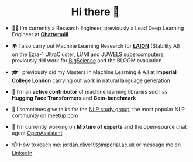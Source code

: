 <h1 align="center">Hi there 👋</h1>

- 🧑‍💻 I'm currently a Research Engineer, previously a Lead Deep Learning Engineer at **[Chattermill](https://chattermill.com/)**

- 🌍 I also carry out Machine Learning Research for **[LAION](https://laion.ai/)** (Stability AI) on the Ezra-1 UltraCluster, LUMI and JUWELS supercomputers; previously did work for [BigScience](https://github.com/bigscience-workshop) and the BLOOM evaluation

- 🎓 I previously did my Masters in Machine Learning & A.I at **Imperial College London** carrying out work in natural language generation

- 📝 I’m an **active contributor** of machine learning libraries such as **Hugging Face Transformers** and **Gem-benchmark**

- 💬 I sometimes give talks for the [NLP study group](https://www.meetup.com/advanced-natural-language-processing-nlp-study-group/), the most popular NLP community on meetup.com

- 🔭 I’m currently working on **Mixture of experts** and the open-source chat agent [OpenAssistant](https://open-assistant.io/team)

- 📫 How to reach me: jordan.clive19@imperial.ac.uk or message me [on LinkedIn](https://github.com/jordiclive)
